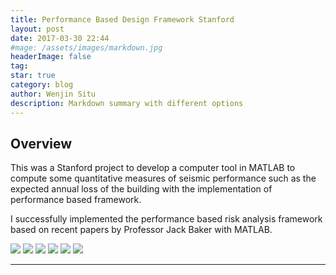 ```yaml
---
title: Performance Based Design Framework Stanford
layout: post
date: 2017-03-30 22:44
#mage: /assets/images/markdown.jpg
headerImage: false
tag:
star: true
category: blog
author: Wenjin Situ
description: Markdown summary with different options
---
```


## Overview
<p>This was a Stanford project to develop a computer tool in MATLAB to compute some quantitative measures of seismic performance such as the expected annual loss of the building with the implementation of performance based framework.</p>

<p>I successfully implemented the performance based risk analysis framework based on recent papers by Professor Jack Baker with MATLAB. </p>


<img class="image" src="{{ site.url }}/{{ site.PBD_GUI }}">
<img class="image" src="{{ site.url }}/{{ site.PBD_Collapse }}">
<img class="image" src="{{ site.url }}/{{ site.PBD_Annual_Loss }}">
<img class="image" src="{{ site.url }}/{{ site.PBD_Fragility }}">
<img class="image" src="{{ site.url }}/{{ site.PBD_ExpectedLoss }}">
<img class="image" src="{{ site.url }}/{{ site.PBD_Cost }}">

---

